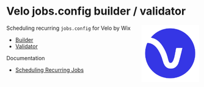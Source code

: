 # Velo jobs.config builder / validator

<img src="src/assets/logo.svg" with="150" height="150" align="right" alt="Velo By Wix">

Scheduling recurring `jobs.config` for Velo by Wix

- [Builder](https://shoonia.github.io/jobs.config/#builder)
- [Validator](https://shoonia.github.io/jobs.config/#validator)

Documentation
- [Scheduling Recurring Jobs](https://support.wix.com/en/article/velo-scheduling-recurring-jobs)
